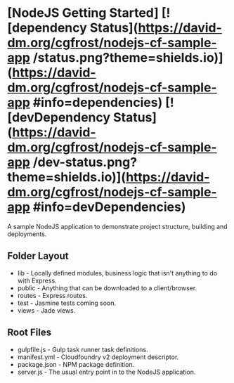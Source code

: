 # [NodeJS Getting Started] [![dependency Status](https://david-dm.org/cgfrost/nodejs-cf-sample-app /status.png?theme=shields.io)](https://david-dm.org/cgfrost/nodejs-cf-sample-app #info=dependencies) [![devDependency Status](https://david-dm.org/cgfrost/nodejs-cf-sample-app /dev-status.png?theme=shields.io)](https://david-dm.org/cgfrost/nodejs-cf-sample-app #info=devDependencies)



<!--
[![Build Status](https://travis-ci.org/cloudfoundry/java-buildpack.png?branch=master)](https://travis-ci.org/cloudfoundry/java-buildpack)
[![Dependency Status](https://gemnasium.com/cloudfoundry/java-buildpack.png)](http://gemnasium.com/cloudfoundry/java-buildpack)
[![Code Climate](https://codeclimate.com/repos/5224adaec7f3a3415107004c/badges/bc49f7d7f8dfc47057c8/gpa.png)](https://codeclimate.com/repos/5224adaec7f3a3415107004c/feed)
[![Code Climate](https://codeclimate.com/repos/5224adaec7f3a3415107004c/badges/bc49f7d7f8dfc47057c8/coverage.png)](https://codeclimate.com/repos/5224adaec7f3a3415107004c/feed)
-->

A sample NodeJS application to demonstrate project structure, building and deployments.

Folder Layout
-------------

* lib - Locally defined modules, business logic that isn't anything to do with Express.
* public - Anything that can be downloaded to a client/browser.
* routes - Express routes.
* test - Jasmine tests coming soon.
* views - Jade views.

Root Files
----------

* gulpfile.js - Gulp task runner task definitions.
* manifest.yml - Cloudfoundry v2 deployment descriptor.
* package.json - NPM package definition.
* server.js - The usual entry point in to the NodeJS application.
